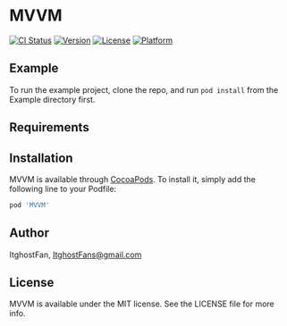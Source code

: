 # MVVM

[![CI Status](https://img.shields.io/travis/ItghostFans/MVVM.svg?style=flat)](https://travis-ci.org/ItghostFans/MVVM)
[![Version](https://img.shields.io/cocoapods/v/MVVM.svg?style=flat)](https://cocoapods.org/pods/MVVM)
[![License](https://img.shields.io/cocoapods/l/MVVM.svg?style=flat)](https://cocoapods.org/pods/MVVM)
[![Platform](https://img.shields.io/cocoapods/p/MVVM.svg?style=flat)](https://cocoapods.org/pods/MVVM)

## Example

To run the example project, clone the repo, and run `pod install` from the Example directory first.

## Requirements

## Installation

MVVM is available through [CocoaPods](https://cocoapods.org). To install
it, simply add the following line to your Podfile:

```ruby
pod 'MVVM'
```

## Author

ItghostFan, ItghostFans@gmail.com

## License

MVVM is available under the MIT license. See the LICENSE file for more info.
